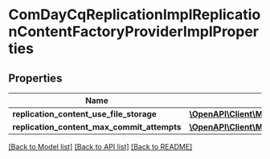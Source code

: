 # ComDayCqReplicationImplReplicationContentFactoryProviderImplProperties

## Properties
Name | Type | Description | Notes
------------ | ------------- | ------------- | -------------
**replication_content_use_file_storage** | [**\OpenAPI\Client\Model\ConfigNodePropertyBoolean**](ConfigNodePropertyBoolean.md) |  | [optional] 
**replication_content_max_commit_attempts** | [**\OpenAPI\Client\Model\ConfigNodePropertyInteger**](ConfigNodePropertyInteger.md) |  | [optional] 

[[Back to Model list]](../README.md#documentation-for-models) [[Back to API list]](../README.md#documentation-for-api-endpoints) [[Back to README]](../README.md)


